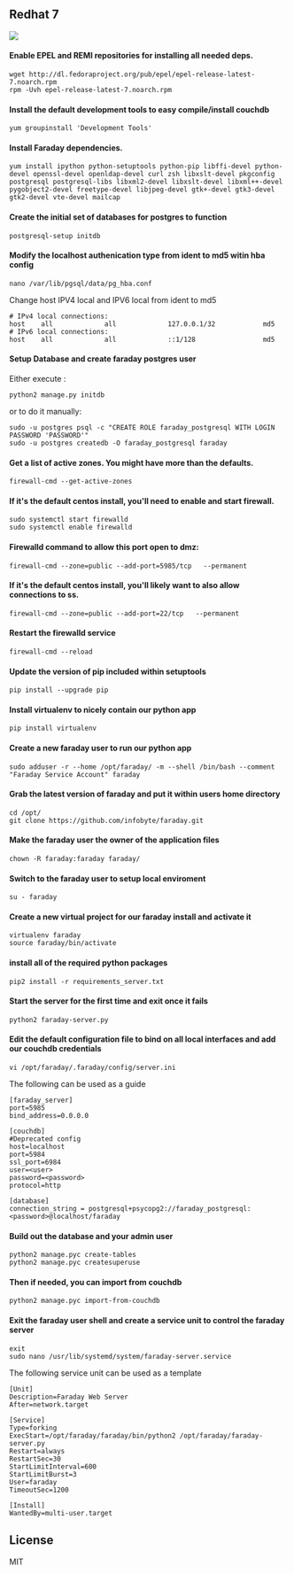 ## Redhat 7
![](https://raw.githubusercontent.com/wiki/infobyte/faraday/images/platform/redhat.jpeg)

#### Enable EPEL and REMI repositories for installing all needed deps.
```
wget http://dl.fedoraproject.org/pub/epel/epel-release-latest-7.noarch.rpm
rpm -Uvh epel-release-latest-7.noarch.rpm
```
#### Install the default development tools to easy compile/install couchdb
```
yum groupinstall 'Development Tools'
```

#### Install Faraday dependencies.
```
yum install ipython python-setuptools python-pip libffi-devel python-devel openssl-devel openldap-devel curl zsh libxslt-devel pkgconfig postgresql postgresql-libs libxml2-devel libxslt-devel libxml++-devel pygobject2-devel freetype-devel libjpeg-devel gtk+-devel gtk3-devel gtk2-devel vte-devel mailcap
```

#### Create the initial set of databases for postgres to function
```
postgresql-setup initdb
```

#### Modify the localhost authenication type from ident to md5 witin hba config 
```
nano /var/lib/pgsql/data/pg_hba.conf
```
Change host IPV4 local and IPV6 local from ident to md5 
```
# IPv4 local connections:
host    all             all             127.0.0.1/32            md5
# IPv6 local connections:
host    all             all             ::1/128                 md5
```

#### Setup Database and create faraday postgres user

Either execute :
```
python2 manage.py initdb
```
or to do it manually:
```
sudo -u postgres psql -c "CREATE ROLE faraday_postgresql WITH LOGIN PASSWORD 'PASSWORD'"
sudo -u postgres createdb -O faraday_postgresql faraday
```

#### Get a list of active zones. You might have more than the defaults.
```
firewall-cmd --get-active-zones
```

#### If it's the default centos install,  you'll need to enable and start firewall.
```
sudo systemctl start firewalld
sudo systemctl enable firewalld
```

#### Firewalld command to allow this port open to dmz:
```
firewall-cmd --zone=public --add-port=5985/tcp   --permanent
```

#### If it's the default centos install, you'll likely want to also allow connections to ss.
```
firewall-cmd --zone=public --add-port=22/tcp   --permanent
```

#### Restart the firewalld service
```
firewall-cmd --reload
```

#### Update the version of pip included within setuptools
```
pip install --upgrade pip
```

#### Install virtualenv to nicely contain our python app 
```
pip install virtualenv
```

#### Create a new faraday user to run our python app
```
sudo adduser -r --home /opt/faraday/ -m --shell /bin/bash --comment "Faraday Service Account" faraday
```

#### Grab the latest version of faraday and put it within users home directory
```
cd /opt/
git clone https://github.com/infobyte/faraday.git
```
#### Make the faraday user the owner of the application files 
```
chown -R faraday:faraday faraday/
```

#### Switch to the faraday user to setup local enviroment
```
su - faraday
```

#### Create a new virtual project for our faraday install and activate it
```
virtualenv faraday
source faraday/bin/activate
```

#### install all of the required python packages
```
pip2 install -r requirements_server.txt
```

#### Start the server for the first time and exit once it fails
```
python2 faraday-server.py
```

#### Edit the default configuration file to bind on all local interfaces and add our couchdb credentials
```
vi /opt/faraday/.faraday/config/server.ini
```
The following can be used as a guide
```
[faraday_server]
port=5985
bind_address=0.0.0.0

[couchdb]
#Deprecated config
host=localhost
port=5984
ssl_port=6984
user=<user>
password=<password>
protocol=http

[database]
connection_string = postgresql+psycopg2://faraday_postgresql:<password>@localhost/faraday
```

#### Build out the database and your admin user
```
python2 manage.pyc create-tables
python2 manage.pyc createsuperuse
```

#### Then if needed, you can import from couchdb
```
python2 manage.pyc import-from-couchdb
```

#### Exit the faraday user shell and create a service unit to control the faraday server
```
exit
sudo nano /usr/lib/systemd/system/faraday-server.service
```
The following service unit can be used as a template
```
[Unit]
Description=Faraday Web Server
After=network.target

[Service]
Type=forking
ExecStart=/opt/faraday/faraday/bin/python2 /opt/faraday/faraday-server.py
Restart=always
RestartSec=30
StartLimitInterval=600
StartLimitBurst=3
User=faraday
TimeoutSec=1200

[Install]
WantedBy=multi-user.target
```

License
----

MIT
